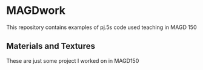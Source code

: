 # MAGDwork

This repository contains examples of pj.5s code used teaching in MAGD 150

## Materials and Textures

These are just some project I worked on in MAGD150
